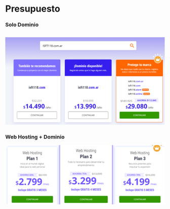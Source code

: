 # Presupuesto
### Solo Dominio
![SOLO DOMINIO](./dominio.png)
---
### Web Hosting + Dominio
![WEB HOSTING + DOMINIO](image.png)